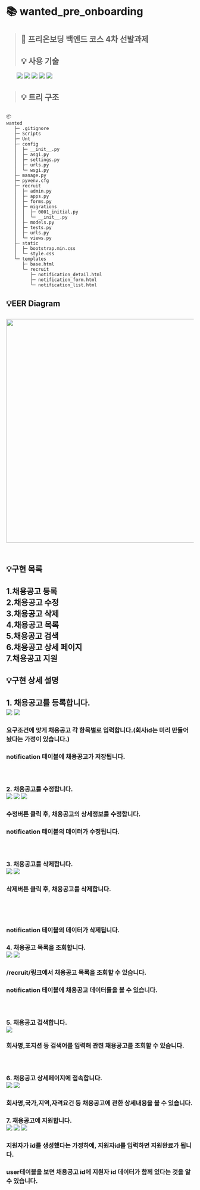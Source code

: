 # 📚 wanted_pre_onboarding
 > <h2>📖 프리온보딩 백엔드 코스 4차 선발과제<h2>
 > 💡 사용 기술
 　　<img src="https://img.shields.io/badge/django-092E20?style=flat&logo=django&logoColor=white"/> <img src="https://img.shields.io/badge/python-3776AB?style=flat&logo=python&logoColor=white"/>
 <img src="https://img.shields.io/badge/html5-E34F26?style=flat&logo=html5&logoColor=white"/>
 <img src="https://img.shields.io/badge/css3-1572B6?style=flat&logo=css3&logoColor=white"/>
  <img src="https://img.shields.io/badge/sqlite-003B57?style=flat&logo=sqlite&logoColor=white"/>
 ><h2>💡 트리 구조<h2>
  ```
  📦 
  wanted
   ├─ .gitignore
   ├─ Scripts
   ├─ Unt
   ├─ config
   │  ├─ __init__.py
   │  ├─ asgi.py
   │  ├─ settings.py
   │  ├─ urls.py
   │  └─ wsgi.py
   ├─ manage.py
   ├─ pyvenv.cfg
   ├─ recruit
   │  ├─ admin.py
   │  ├─ apps.py
   │  ├─ forms.py
   │  ├─ migrations
   │  │  ├─ 0001_initial.py
   │  │  └─ __init__.py
   │  ├─ models.py
   │  ├─ tests.py
   │  ├─ urls.py
   │  └─ views.py
   ├─ static
   │  ├─ bootstrap.min.css
   │  └─ style.css
   └─ templates
      ├─ base.html
      └─ recruit
         ├─ notification_detail.html
         ├─ notification_form.html
         └─ notification_list.html
```
<h2>💡EER Diagram<h2>
<img src ="https://user-images.githubusercontent.com/99165573/185777690-d9727baa-b3e4-405c-a283-8db57ee3992c.png" width="600"> 

<h2>💡구현 목록<h2>  
1.채용공고 등록 <br>
2.채용공고 수정 <br>
3.채용공고 삭제 <br>
4.채용공고 목록 <br>
5.채용공고 검색 <br>
6.채용공고 상세 페이지 <br>
7.채용공고 지원

<h2>💡구현 상세 설명<h2>  
1. 채용공고를 등록합니다. <br>
<img src ="https://user-images.githubusercontent.com/99165573/185778730-b49ada5f-7d5c-4b2b-9e40-db88c7ab3b19.gif"> 
<img src ="https://user-images.githubusercontent.com/99165573/185779801-1fd2ec7d-4d9c-46a2-a5e0-eb1ebe9637ac.png"> 
 <h3> 요구조건에 맞게 채용공고 각 항목별로 입력합니다.(회사id는 미리 만들어놨다는 가정이 있습니다.)<h3>
 <h3> notification 테이블에 채용공고가 저장됩니다.<h3><br><br>
2. 채용공고를 수정합니다. <br>
<img src ="https://user-images.githubusercontent.com/99165573/185778885-d5ab7605-679a-4a1c-a0b4-d3b77ac7a816.gif">
<img src ="https://user-images.githubusercontent.com/99165573/185779801-1fd2ec7d-4d9c-46a2-a5e0-eb1ebe9637ac.png"> 
<img src ="https://user-images.githubusercontent.com/99165573/185780089-ebc7d154-d00f-4dac-a472-9893bb0ec790.png"> 
  <h3> 수정버튼 클릭 후, 채용공고의 상세정보를 수정합니다.<h3>
  <h3> notification 테이블의 데이터가 수정됩니다.<h3><br><br>
3. 채용공고를 삭제합니다. <br>
<img src ="https://user-images.githubusercontent.com/99165573/185779192-17c864a2-ffa8-463f-82a1-3142930fc66f.gif">
<img src ="https://user-images.githubusercontent.com/99165573/185780116-71646643-c8b0-4c30-b597-e3b53da2b956.png">
  <h3> 삭제버튼 클릭 후, 채용공고를 삭제합니다.<h3><br><br>
  <h3> notification 테이블의 데이터가 삭제됩니다.<h3>
4. 채용공고 목록을 조회합니다. <br>
<img src ="https://user-images.githubusercontent.com/99165573/185779339-8d066353-94e4-4f50-b0ab-ea577a42b733.png">
<img src ="https://user-images.githubusercontent.com/99165573/185780980-2743f880-dd16-49b7-94c9-a6310d3c5cc2.png">
 <h3> /recruit/링크에서 채용공고 목록을 조회할 수 있습니다.<h3>
 <h3> notification 테이블에 채용공고 데이터들을 볼 수 있습니다.<h3><br><br>
5. 채용공고 검색합니다. <br>
<img src ="https://user-images.githubusercontent.com/99165573/185779412-8f07c64a-a015-47f6-9b20-7e60ad3198a5.gif">
  <h3> 회사명,포지션 등 검색어를 입력해 관련 채용공고를 조회할 수 있습니다.<h3><br><br>
6. 채용공고 상세페이지에 접속합니다. <br>
<img src ="https://user-images.githubusercontent.com/99165573/185779484-5b887135-60f8-4c2a-aab1-d4c9e069407c.gif">
<img src ="https://user-images.githubusercontent.com/99165573/185780344-a28e8185-2745-4fbf-84aa-1252ba152540.png">
  <h3> 회사명,국가,지역,자격요건 등 채용공고에 관한 상세내용을 볼 수 있습니다.<h3>
7. 채용공고에 지원합니다.<br>
<img src ="https://user-images.githubusercontent.com/99165573/185779588-b7e1da26-cd42-42ac-8b82-65d741246907.gif">
<img src ="https://user-images.githubusercontent.com/99165573/185780849-7116613a-3c6c-4f0e-8217-a0edd1ef87fd.png">
<img src ="https://user-images.githubusercontent.com/99165573/185780898-b58f1168-65ce-47e5-90ab-cf1b743af37a.png">
<h3> 지원자가 id를 생성했다는 가정하에, 지원자id를 입력하면 지원완료가 됩니다.<h3>
<h3> user테이블을 보면 채용공고 id에 지원자 id 데이터가 함께 있다는 것을 알 수 있습니다.<h3><br><br>
